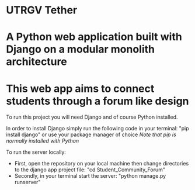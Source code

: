 # UTRGV Tether
# A Python web application built with Django on a modular monolith architecture
# This web app aims to connect students through a forum like design

To run this project you will need Django and of course Python installed.

In order to install Django simply run the following code in your terminal: "pip install django" or use your package manager of choice *Note that pip is normally installed with Python*

To run the server locally:
  - First, open the repository on your local machine then change directories to the django app project file: "cd Student_Community_Forum"
  - Secondly, in your terminal start the server: "python manage.py runserver"


